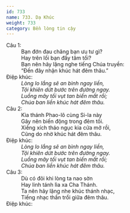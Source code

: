 ```yaml
---
id: 733
name: 733. Dạ Khúc
weight: 733
category: Bền lòng tin cậy
---
```

<dl><dt>Câu 1:</dt><dd data-verse="1">Bạn đớn đau chăng bạn ưu tư gì? <br/>Hay trên lối bạn đầy tăm tối? <br/>Bạn nên hãy lặng nghe tiếng Chúa truyền: <br/>“Đến đây nhận khúc hát đêm thâu.” </dd><dt>Điệp khúc:</dt><dd data-chorus="1"><em>Lòng lo lắng sẽ an bình ngay liền, <br/>Tội khiên dứt bước trên đường ngay. <br/>Luồng mây tối vụt tan biến mất rồi; <br/>Chúa ban liền khúc hát đêm thâu. </em></dd><dt>Câu 2:</dt><dd data-verse="2">Kìa thánh Phao-lô cùng Si-la này <br/>Gây nên biến động trong đêm tối. <br/>Xiềng xích tháo ngục kia cửa mở rồi, <br/>Cũng do nhờ khúc hát đêm thâu. </dd><dt>Điệp khúc:</dt><dd data-chorus="1"><em>Lòng lo lắng sẽ an bình ngay liền, <br/>Tội khiên dứt bước trên đường ngay. <br/>Luồng mây tối vụt tan biến mất rồi; <br/>Chúa ban liền khúc hát đêm thâu. </em></dd><dt>Câu 3:</dt><dd data-verse="3">Dù có đôi khi lòng ta nao sờn <br/>Hay linh tánh lìa xa Cha Thánh. <br/>Ta nên hãy lặng nhe khúc thánh nhạc, <br/>Tiếng nhạc thần trổi giữa đêm thâu. </dd><dt>Điệp khúc:</dt><dd data-chorus="1"><em><br/><br/><br/></em></dd></dl>
